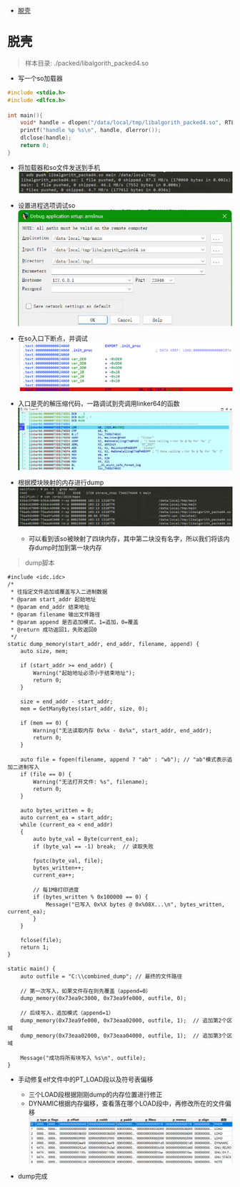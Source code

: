 
<!-- @import "[TOC]" {cmd="toc" depthFrom=1 depthTo=6 orderedList=false} -->

<!-- code_chunk_output -->

- [脱壳](#脱壳)

<!-- /code_chunk_output -->


# 脱壳

> 样本目录: ./packed/libalgorith_packed4.so

* 写一个so加载器

``` C++
#include <stdio.h>
#include <dlfcn.h>

int main(){
    void* handle = dlopen("/data/local/tmp/libalgorith_packed4.so", RTLD_NOW);
    printf("handle %p %s\n", handle, dlerror());
    dlclose(handle);
    return 0;
}
```

* 将加载器和so文件发送到手机
![发送](pic/upx脱壳/image-2.png)

* 设置进程选项调试so
![IDA进程选项](pic/upx脱壳/image.png)

* 在so入口下断点，并调试
![入口断点](pic/upx脱壳/image-1.png)

* 入口是壳的解压缩代码，一路调试到壳调用linker64的函数
![linker64](pic/upx脱壳/image-3.png)

* 根据模块映射的内存进行dump
![内存](pic/upx脱壳/image-4.png)

    * 可以看到该so被映射了四块内存，其中第二块没有名字，所以我们将该内存dump时加到第一块内存

> dump脚本

``` idc
#include <idc.idc>
/*
 * 往指定文件追加或覆盖写入二进制数据
 * @param start_addr 起始地址
 * @param end_addr 结束地址
 * @param filename 输出文件路径
 * @param append 是否追加模式，1=追加，0=覆盖
 * @return 成功返回1，失败返回0
 */
static dump_memory(start_addr, end_addr, filename, append) {
    auto size, mem;
    
    if (start_addr >= end_addr) {
        Warning("起始地址必须小于结束地址");
        return 0;
    }
    
    size = end_addr - start_addr;
    mem = GetManyBytes(start_addr, size, 0);
    
    if (mem == 0) {
        Warning("无法读取内存 0x%x - 0x%x", start_addr, end_addr);
        return 0;
    }
    
    auto file = fopen(filename, append ? "ab" : "wb"); // "ab"模式表示追加二进制写入
    if (file == 0) {
        Warning("无法打开文件: %s", filename);
        return 0;
    }
    
    auto bytes_written = 0;
    auto current_ea = start_addr;
    while (current_ea < end_addr) 
    {
        auto byte_val = Byte(current_ea);
        if (byte_val == -1) break;  // 读取失败
        
        fputc(byte_val, file);
        bytes_written++;
        current_ea++;
        
        // 每1MB打印进度
        if (bytes_written % 0x100000 == 0) {
            Message("已写入 0x%X bytes @ 0x%08X...\n", bytes_written, current_ea);
        }
    }

    fclose(file);
    return 1;
}

static main() {
    auto outfile = "C:\\combined_dump"; // 最终的文件路径
    
    // 第一次写入，如果文件存在则先覆盖（append=0）
    dump_memory(0x73ea9c3000, 0x73ea9fe000, outfile, 0);
    
    // 后续写入，追加模式（append=1）
    dump_memory(0x73ea9fe000, 0x73eaa02000, outfile, 1);  // 追加第2个区域
    dump_memory(0x73eaa02000, 0x73eaa04000, outfile, 1);  // 追加第3个区域
    
    Message("成功将所有块写入 %s\n", outfile);
}
```

* 手动修复elf文件中的PT_LOAD段以及符号表偏移
    * 三个LOAD段根据刚刚dump的内存位置进行修正
    * DYNAMIC根据内存偏移，查看落在哪个LOAD段中，再修改所在的文件偏移
![LOAD](pic/upx脱壳/image-5.png)

* dump完成